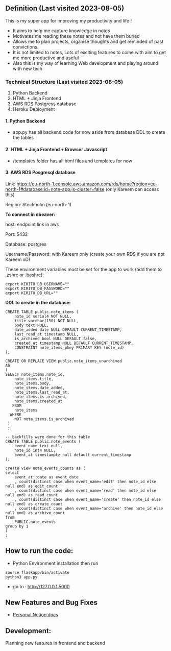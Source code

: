 ## Definition (Last visited 2023-08-05)

This is my super app for improving my productivity and life !

* It aims to help me capture knowledge in notes
* Motivates me reading these notes and not have them buried
* Allows me to plan projects, organise thoughts and get reminded of past convictions.
* It is not limited to notes, Lots of exciting features to come with aim to get me more productive and useful
* Also this is my way of learning Web development and playing around with new tech



### Technical Structure (Last visited 2023-08-05)

1. Python Backend
2. HTML + Jinja Frontend
3. AWS RDS Postgress database
4. Heroku Deployment


#### 1. Python Backend

* app.py has all backend code for now aside from database DDL to create the tables

#### 2. HTML + Jinja Frontend + Browser Javascript

* /templates folder has all html files and templates for now

#### 3. AWS RDS Posgresql database

Link: https://eu-north-1.console.aws.amazon.com/rds/home?region=eu-north-1#database:id=note-app;is-cluster=false (only Kareem can access this)

Region: Stockholm (eu-north-1)

**To connect in dbeaver:**

host: endpoint link in aws

Port: 5432

Database: postgres

Username/Password: with Kareem only (create your own RDS if you are not Kareem xD)

These environment variables must be set for the app to work (add them to .zshrc or .bashrc):

```
export KIRITO_DB_USERNAME=""
export KIRITO_DB_PASSWORD=""
export KIRITO_DB_URL=""
```


**DDL to create in the database:**

```
CREATE TABLE public.note_items (
	note_id serial4 NOT NULL,
	title varchar(150) NOT NULL,
	body text NULL,
	date_added date NULL DEFAULT CURRENT_TIMESTAMP,
	last_read_at timestamp NULL,
	is_archived bool NULL DEFAULT false,
	created_at timestamp NULL DEFAULT CURRENT_TIMESTAMP,
	CONSTRAINT note_items_pkey PRIMARY KEY (note_id)
);

CREATE OR REPLACE VIEW public.note_items_unarchived
AS 
(
SELECT note_items.note_id,
    note_items.title,
    note_items.body,
    note_items.date_added,
    note_items.last_read_at,
    note_items.is_archived,
    note_items.created_at
   FROM 
   	note_items
  WHERE 
  	NOT note_items.is_archived
 )
 ;

-- backfills were done for this table
CREATE TABLE public.note_events (
	event_name text null,
	note_id int4 NULL,
	event_at timestamptz null default current_timestamp
);

create view note_events_counts as (
select 
	event_at::date as event_date
	, count(distinct case when event_name='edit' then note_id else null end) as edit_count
	, count(distinct case when event_name='read' then note_id else null end) as read_count
	, count(distinct case when event_name='create' then note_id else null end) as create_count
	, count(distinct case when event_name='archive' then note_id else null end) as archive_count
from
	PUBLIC.note_events
group by 1
)
;

```


## How to run the code:
* Python Environment installation then run

```
source flaskapp/bin/activate
python3 app.py
```

* go to : http://127.0.0.1:5000

## New Features and Bug Fixes
* [Personal Notion docs](https://www.notion.so/Features-Queue-f484611528d04f72810e7afda305ac5e)

## Development:

Planning new features in frontend and backend